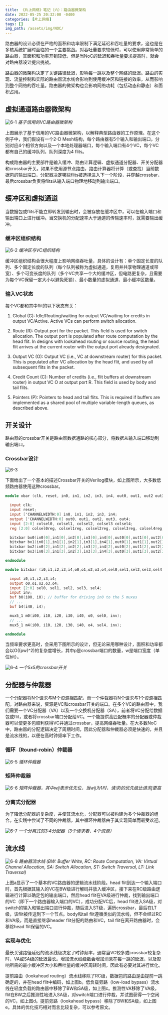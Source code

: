 ```yaml
---
title: 《片上网络》笔记（六）：路由器微架构
date: 2022-05-25 20:32:00 -0400
categories: [片上网络]
tags: []
img_path: /assets/img/NOC/
---
```


路由器的设计必须在严格的面积和功率限制下满足延迟和吞吐量的要求，这也是在多核系统扩展时面临的一个主要挑战。对吞吐量要求较低时，可以使用非常简单的路由器，其面积和功率开销较低，但是当NoC的延迟和吞吐量要求提高时，就会对路由器设计提出挑战。

路由器的微架构决定了关键路径延迟，影响每一跳以及整个网络的延迟。路由的实现、流量控制和实际的路由器流水线会影响到使用缓冲区和链接的效率，从而影响到整个网络的吞吐量。路由器的微架构也会影响网络功耗（包括动态和静态）和面积占用。

## 虚拟通道路由器微架构

![6-1](6-1.png)
_基于信用的VC路由器微架构_

上图展示了基于信用的VC路由器微架构，以解释典型路由器的工作原理。在这个例子中，我们假设有一个2-D Mesh结构，每个路由器有5个输入和输出端口，分别对应4个相邻方向以及一个本地处理器端口，每个输入端口有4个VC，每个VC都有自己的缓冲队列，队列深度为4 flits。

构成路由器的主要部件是输入缓冲、路由计算逻辑、虚拟通道分配器、开关分配器和crossbar开关。如果不使用源节点路由，路由计算器将计算（或查找）当前数据包的输出端口，分配器决定哪些flits被选择进入下一个阶段，并穿越crossbar，最后crossbar负责将flits从输入端口物理地移动到输出端口。

## 缓冲区和虚拟通道

当数据包或flits不能立即转发到输出时，会被存放在缓冲区中，可以在输入端口和输出端口上进行缓冲。当交换机的分配速率大于通道的传输速率时，就需要输出缓冲。

### 缓冲区组织结构

![6-2](6-2.png)
_缓冲区与VC组织结构_

缓冲区组织结构会很大程度上影响网络吞吐量，具体的设计有：单个固定长度的队列、多个固定长度的队列（每个队列被称为虚拟通道，复用并共享物理通道或带宽）、多个可变长度的队列（多个VC共享一个大的缓冲区，但电路更复杂，且需要为每个VC保留一定大小以避免死锁）、最小数量的虚拟通道、最小缓冲区数量。

### 输入VC状态

每个VC都和其中flit的以下状态有关：

1. Global (G): Idle/Routing/waiting for output VC/waiting for credits in output VC/Active. Active VCs can perform switch allocation.

1. Route (R): Output port for the packet. This field is used for switch allocation. The output port is populated after route computation by the head flit. In designs with lookahead routing or source routing, the head flit arrives at the current router with the output port already designated.

1. Output VC (O): Output VC (i.e., VC at downstream router) for this packet. This is populated after VC allocation by the head flit, and used by all subsequent flits in the packet.

1. Credit Count (C): Number of credits (i.e., flit buffers at downstream router) in output VC O at output port R. This field is used by body and tail flits.

1. Pointers (P): Pointers to head and tail flits. This is required if buffers are implemented as a shared pool of multiple variable-length queues, as described above.

## 开关设计

路由器的crossbar开关是路由器数据通路的核心部分，将数据从输入端口移动到输出端口。

### Crossbar设计

![6-3](6-3.png)

下面给出了一个基本的描述Crossbar开关的Verilog模块，如上图所示，大多数低频路由器使用这种crossbar。

```verilog
module xbar (clk, reset, in0, in1, in2, in3, in4, out0, out1, out2 out3, out4, colsel0, colsel1,colsel2, colsel3, colsel4);

  input clk;
  input reset;
  input ['CHANNELWIDTH:0] in0, in1, in2, in3, in4;
  output ['CHANNELWIDTH:0] out0, out1, out2, out3, out4;
  input [2:0] colsel0, colsel1, colsel2, colsel3 colsel4;
  reg [2:0] colsel0reg, colsel1reg, colsel2reg, colsel3reg, colsel4reg;

  bitxbar bx0(in0[0],in1[0],in2[0],in3[0],in4[0],out0[0],out1[0],out2[0] out3[0],out4[0],colsel0reg,colsel1reg,colsel2reg,colsel3reg,colsel4reg,1'bx);
  bitxbar bx1(in0[1],in1[1],in2[1],in3[1],in4[1],out0[1],out1[1],out2[1],out3[1],out4[1],colsel0reg,colsel1reg,colsel2reg,colsel3reg,colsel4reg,1'bx);
  bitxbar bx2(in0[2],in1[2],in2[2],in3[2],in4[2],out0[2],out1[2],out2[2],out3[2],out4[2],colsel0reg,colsel1reg,colsel2reg,colsel3reg,colsel4reg,1'bx);
  bitxbar bx3(in0[3],in1[3],in2[3],in3[3],in4[3],out0[3],out1[3],out2[3],out3[3],out4[3],colsel0reg,colsel1reg,colsel2reg,colsel3reg,colsel4reg,1'bx);

endmodule
```

```verilog
module bitxbar (i0,i1,i2,i3,i4,o0,o1,o2,o3,o4,sel0,sel1,sel2,sel3,sel4,inv);

  input i0,i1,i2,i3,i4;
  output o0,o1,o2,o3,o4;
  input [2:0] sel0, sel1, sel2, sel3, sel4;
  input inv;
  buf b0(i00, i0); // buffer for driving in0 to the 5 muxes
  // ...
  buf b4(i40, i4);

  mux5_1 m0(i00, i10, i20, i30, i40, o0, sel0, inv);
  // ...
  mux5_1 m4(i00, i10, i20, i30, i40, o4, sel4, inv);

endmodule
```

当频率要求更高时，会采用下图所示的设计，但无论采用哪种设计，面积和功率都会以O((pw)^2)的复杂度增长，其中p是crossbar端口的数量，w是端口宽度（单位bit）。

![6-4](6-4.png)
_一个5x5的crossbar开关_

## 分配器与仲裁器

一个分配器将N个请求与M个资源相匹配，而一个仲裁器将N个请求与1个资源相匹配。对路由器来说，资源是VC和crossbar开关的端口。在多个VC的路由器中，我们需要一个VC分配器（VA）以及一个交换机分配器（SA），前者将VC分配给数据包或flit，或者将crossbar端口分配给VC。一个能提供高匹配概率的分配器或仲裁器可以使更多包顺利获得VC并通过crossbar，提高网络吞吐量。在大多数NoC中，路由器的分配逻辑决定了周期时间，因此分配器和仲裁器必须是快速的，并且是流水线的，以便在高时钟频率下工作。

### 循环（Round-robin）仲裁器

![6-5](6-5.png)
_循环仲裁器_

### 矩阵仲裁器

![6-6](6-6.png)
_矩阵仲裁器，其中wij表示优先位，当wij为1时，请求i的优先级比请求j更高_

### 分离式分配器

为了降低分配器的复杂度，并使其流水化，分配器可以被构建为多个仲裁器的组合。在实践中尝试了不同的仲裁器，其中循环仲裁器由于其实现简单而最受欢迎。

![6-7](6-7.png)
_一个分离式的3:4分配器（3个请求者、4个资源）_

## 流水线

![6-8](6-8.png)
_路由器流水线 (BW: Buffer Write, RC: Route Computation, VA: Virtual Channel Allocation, SA: Switch Allocation, ST: Switch Traversal, LT: Link Traversal)_

上图a显示了一个基本的VC路由器的逻辑流水线阶段。head flit到达一个输入端口时，首先根据其输入的VC在BW级进行解码并放入缓冲区，接下来在RC级路由逻辑进行计算以确定包的输出端口，然后head flit在VA级进行仲裁，找到输出端口的VC（即下一个路由器输入端口的VC），成功分配VC后，head flit进入SA级，对switch的输入和输出端口进行仲裁，随后进入ST级，遍历crossbar，最后在LT级，该flit被传送到下一个节点。body和tail flit遵循类似的流水线，但不会经过RC和VA级，而是直接继承header flit分配的路由和VC，tail flit在离开路由器时，会移除head flit保留的VC。

### 实现与优化

最长关键路径延迟的流水线级决定了时钟频率，通常当VC较多或crossbar较复杂时，VA或SA级的延迟最长。增加流水线级数会增加消息在每一跳的延迟，以及影响所需的最小缓冲区大小和吞吐量的缓冲区周转时间，因此有必要对其进行优化。

提前路由（lookahead routing）流水线移除了RC级，数据包的路由是由提前一跳确定的，并在head flit中编码，如上图b。低负载旁路（low-load bypass）流水线在轻度负载的路由器中移除了BW和SA级，如上图c。推测性VA移除了VA级，flit在BW之后推测性地进入SA级，对switch端口进行仲裁，并试图获得一个空闲的VC，如上图d。提前旁路（lookahead bypass）移除了BW和SA级，如上图e。具体的优化技巧相对而言比较复杂，可以参考原文。
